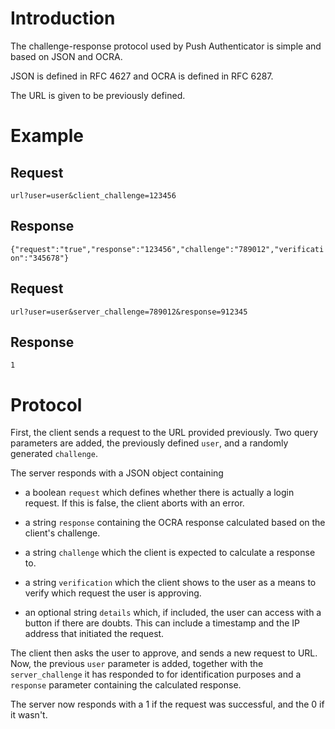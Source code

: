 Introduction
============

The challenge-response protocol used by Push Authenticator is simple and based on JSON and OCRA.

JSON is defined in RFC 4627 and OCRA is defined in RFC 6287.

The URL is given to be previously defined.

Example
=======

Request
-------

`url?user=user&client_challenge=123456`

Response
--------

`{"request":"true","response":"123456","challenge":"789012","verification":"345678"}`

Request
-------

`url?user=user&server_challenge=789012&response=912345`

Response
--------

`1`

Protocol
========

First, the client sends a request to the URL provided previously. Two query parameters are added, the previously defined `user`, and a randomly generated `challenge`.

The server responds with a JSON object containing

- a boolean `request` which defines whether there is actually a login request. If this is false, the client aborts with an error.

- a string `response` containing the OCRA response calculated based on the client's challenge.

- a string `challenge` which the client is expected to calculate a response to.

- a string `verification` which the client shows to the user as a means to verify which request the user is approving.

- an optional string `details` which, if included, the user can access with a button if there are doubts. This can include a timestamp and the IP address that initiated the request.

The client then asks the user to approve, and sends a new request to URL. Now, the previous `user` parameter is added, together with the `server_challenge` it has responded to for identification purposes and a `response` parameter containing the calculated response.

The server now responds with a 1 if the request was successful, and the 0 if it wasn't.